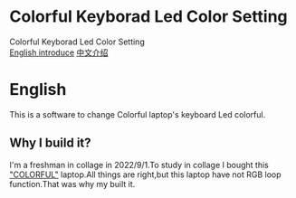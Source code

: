 # Colorful Keyborad Led Color Setting
Colorful Keyborad Led Color Setting  
[English introduce]() [中文介绍]()
# English  
This is a software to change Colorful laptop's keyboard Led colorful.  
## Why I build it?  
I'm a freshman in collage in 2022/9/1.To study in collage I bought this ["COLORFUL"](https://www.colorful.cn/) laptop.All things are right,but this laptop have not RGB loop function.That was why my built it.
